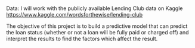 # 
Data:
I will work with the publicly available Lending Club data on Kaggle https://www.kaggle.com/wordsforthewise/lending-club

The objective of this project is to build a predictive model that can predict the loan status (whether or not a loan will be fully paid or charged off) and interpret the results to find the factors which affect the result.
